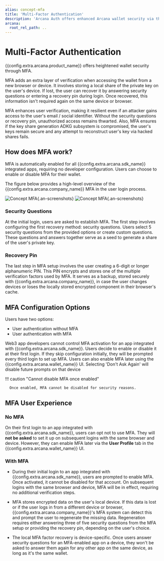```yaml
---
alias: concept-mfa
title: 'Multi-Factor Authentication'
description: 'Arcana Auth offers enhanced Arcana wallet security via the MFA feature. Learn more.'
arcana:
  root_rel_path: ..
---
```


# Multi-Factor Authentication

{{config.extra.arcana.product_name}} offers heightened wallet security through MFA.

MFA adds an extra layer of verification when accessing the wallet from a new browser or device. It involves storing a local share of the private key on the user's device. If lost, the user can recover it by answering security questions or entering a recovery pin during login. Once recovered, this information isn't required again on the same device or browser.

MFA enhances user verification, making it resilient even if an attacker gains access to the user's email / social identifier. Without the security questions or recovery pin, unauthorized access remains thwarted. Also, MFA ensures if the key share generation ADKG subsystem is compromised, the user's keys remain secure and any attempt to reconstruct user's key via hacked shares fails.

## How does MFA work?

MFA is automatically enabled for all {{config.extra.arcana.sdk_name}} integrated apps, requiring no developer configuration. Users can choose to enable or disable MFA for their wallet.

The figure below provides a high-level overview of the {{config.extra.arcana.company_name}} MFA in the user login process.

![Concept MFA](/img/concept_mfa_light.png#only-light){.an-screenshots}
![Concept MFA](/img/concept_mfa_dark.png#only-dark){.an-screenshots}

### Security Questions

At the initial login, users are asked to establish MFA. The first step involves configuring the first recovery method: security questions. Users select 5 security questions from the provided options or create custom questions. These questions and answers together serve as a seed to generate a share of the user's private key.


### Recovery Pin

The last step in MFA setup involves the user creating a 6-digit or longer alphanumeric PIN. This PIN encrypts and stores one of the multiple verification factors used by MFA. It serves as a backup, stored securely with {{config.extra.arcana.company_name}}, in case the user changes devices or loses the locally stored encrypted component in their browser's cache.

## MFA Configuration Options

Users have two options:

* User authentication without MFA
* User authentication with MFA

Web3 app developers cannot control MFA activation for an app integrated with {{config.extra.arcana.sdk_name}}. Users decide to enable or disable it at their first login. If they skip configuration initially, they will be prompted every third login to set up MFA. Users can also enable MFA later using the {{config.extra.arcana.wallet_name}} UI. Selecting 'Don't Ask Again' will disable future prompts on that device

!!! caution "Cannot disable MFA once enabled"

      Once enabled, MFA cannot be disabled for security reasons.

## MFA User Experience

### No MFA

On their first login to an app integrated with {{config.extra.arcana.sdk_name}}, users can opt not to use MFA. They will **not be asked** to set it up on subsequent logins with the same browser and device. However, they can enable MFA later via the **User Profile** tab in the {{config.extra.arcana.wallet_name}} UI.

### With MFA

* During their initial login to an app integrated with {{config.extra.arcana.sdk_name}}, users are prompted to enable MFA. Once activated, it cannot be disabled for that account. On subsequent logins with the same browser and device, MFA will be in effect, requiring no additional verification steps.  

* MFA stores encrypted data on the user's local device. If this data is lost or if the user logs in from a different device or browser, {{config.extra.arcana.company_name}}'s MFA system can detect this and prompt the user to regenerate the missing data. Regeneration requires either answering three of five security questions from the MFA setup or providing the recovery pin, depending on the user's choice.

* The local MFA factor recovery is device-specific. Once users answer security questions for an MFA-enabled app on a device, they won't be asked to answer them again for any other app on the same device, as long as it's the same wallet.